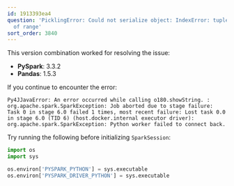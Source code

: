 ```yaml
---
id: 1913393ea4
question: 'PicklingError: Could not serialize object: IndexError: tuple index out
  of range'
sort_order: 3840
---
```


This version combination worked for resolving the issue:

- **PySpark**: 3.3.2
- **Pandas**: 1.5.3

If you continue to encounter the error:

```
Py4JJavaError: An error occurred while calling o180.showString. : org.apache.spark.SparkException: Job aborted due to stage failure: Task 0 in stage 6.0 failed 1 times, most recent failure: Lost task 0.0 in stage 6.0 (TID 6) (host.docker.internal executor driver): org.apache.spark.SparkException: Python worker failed to connect back.
```

Try running the following before initializing `SparkSession`:

```python
import os
import sys

os.environ['PYSPARK_PYTHON'] = sys.executable
os.environ['PYSPARK_DRIVER_PYTHON'] = sys.executable
```